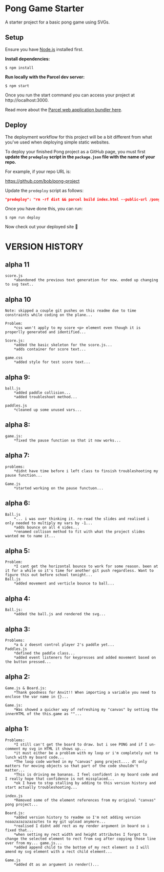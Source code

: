 # Pong Game Starter

A starter project for a basic pong game using SVGs.

## Setup

Ensure you have [Node.js](https://nodejs.org/en/) installed first.

**Install dependencies:**

`$ npm install`

**Run locally with the Parcel dev server:**

`$ npm start`

Once you run the start command you can access your project at http://localhost:3000.

Read more about the [Parcel web application bundler here](https://parceljs.org/).

## Deploy

The deployment workflow for this project will be a bit different from what you've used when deploying simple static websites.

To deploy your finished Pong project as a GitHub page, you must first **update the `predeploy` script in the `package.json` file with the name of your repo.**

For example, if your repo URL is:

https://github.com/bob/pong-project

Update the `predeploy` script as follows:

```json
"predeploy": "rm -rf dist && parcel build index.html --public-url /pong-project",
```

Once you have done this, you can run:

`$ npm run deploy`

Now check out your deployed site 🙂


# VERSION HISTORY

## alpha 11

    score.js
        *abandoned the previous text generation for now. ended up changing to svg text..

## alpha 10

    Note: skipped a couple git pushes on this readme due to time constraints while coding on the plane...

    Problem:
        *css won't apply to my score <p> element even though it is properlly generated and identified...

    Score.js:
        *added the basic skeleton for the score.js...
        *adds container for score text...

    game.css
        *added style for test score text...

## alpha 9:
    
    ball.js
        *added paddle collision...
        *added troubleshoot method...

    paddles.js
        *cleaned up some unused vars...
    

## alpha 8:

    game.js:
        *fixed the pause function so that it now works...

## alpha 7:

    problems:
        *didnt have time before i left class to finsish troubleshooting my pause function...

    Game.js
        *started working on the pause functuon...

## alpha 6:

    Ball.js
        *... i was over thinking it. re-read the slides and realised i only needed to multiply my vars by -1...
        *adds bounce on all 4 sides...
        *renamed collison method to fit with what the project slides wanted me to name it...

## alpha 5:
    
    Problem:
        *I cant get the horizontal bounce to work for some reason. been at it for a while so it's time for another git push regardless. Want to figure this out before school tonight...
    Ball.js
        *added movement and verticle bounce to ball...

## alpha 4:
    
    Ball.js:
        *added the ball.js and rendered the svg...

## alpha 3:
    
    Problems:
        *a & z doesnt control player 2's paddle yet...
    Paddles.js
        *defined the paddle class...
        *added event listeners for keypresses and added movement based on the button pressed...

## alpha 2:

    Game.js & Board.js:
        *Thank goodness for Anvit!! When importing a variable you need to enclose the var name in {}...
    
    Game.js:
        *Was showed a quicker way of refreshing my "canvas" by setting the innerHTML of the this.game as ""...

## alpha 1:
    
    Problems:
        *I still can't get the board to draw. but i see PONG and if I un-comment my svg in HTML it shows up...
        *it must either be a problem with my loop or i'm completely out to lunch with my board code...
        *The loop code worked in my "canvas" pong project.... dt only matters for moving objects so that part of the code shouldn't matter...
        *This is driving me bananas. I feel confident in my board code and I really hope that confidence is not missplaced...
        *ok I have to stop stalling by adding to this version history and start actually troubleshooting...

    index.js
        *Removed some of the element references from my original "canvas" pong project...
                
    Board.js:
        *added version history to readme so I'm not adding version noaazazazazazaztes to my git upload anymore...
        *realised I didnt add rect as my render argument in board so i fixed that...
        *when setting my rect width and height attributes I forgot to change the selected element to rect from svg after copying those line over from my... game.js...
        *added append child to the bottom of my rect element so I will amend my svg element with a rect child element...

    Game.js
        *added dt as an argument in render()...